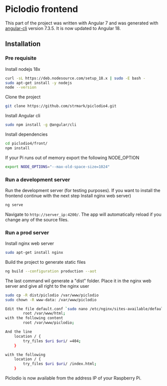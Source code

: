 # Piclodio frontend

This part of the project was written with Angular 7 and was generated with [angular-cli](https://github.com/angular/angular-cli) version 7.3.5. It is now updated to Angular 18.

## Installation

### Pre requisite

Install nodejs 18x 
``` bash
curl -sL https://deb.nodesource.com/setup_18.x | sudo -E bash -
sudo apt-get install -y nodejs
node --version
```
Clone the project
``` bash
git clone https://github.com/strmark/piclodio4.git
```

Install Angular cli
``` bash
sudo npm install -g @angular/cli
```

Install dependencies
``` bash
cd piclodio4/front/
npm install
```

If your Pi runs out of memory export the following NODE_OPTION
``` bash
export NODE_OPTIONS="--max-old-space-size=1024"
```

### Run a development server

Run the development server (for testing purposes). If you want to install the frontend continue with the next step Install nginx web server)
``` bash
ng serve
```
Navigate to `http://server_ip:4200/`. The app will automatically reload if you change any of the source files.

### Run a prod server

Install nginx web server
``` bash
sudo apt-get install nginx
```

Build the project to generate static files
``` bash
ng build --configuration production --aot
```

The last command wil generate a "dist" folder. Place it in the nginx web server and give all right to the nginx user
``` bash
sudo cp -R dist/piclodio /var/www/piclodio
sudo chown -R www-data: /var/www/piclodio
```

``` bash
Edit the file default.conf `sudo nano /etc/nginx/sites-available/default` and change the line
        root /var/www/html;
with the following content
        root /var/www/piclodio;

And the line
    location / {
        try_files $uri $uri/ =404;
    }

with the following
    location / {
        try_files $uri $uri/ /index.html;
    }
```
Piclodio is now available from the address IP of your Raspberry Pi.

